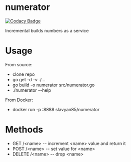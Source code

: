 # numerator

[![Codacy Badge](https://api.codacy.com/project/badge/Grade/f22840a3dc0b42f2810c8cc1e531faa2)](https://app.codacy.com/app/slavyan85/numerator?utm_source=github.com&utm_medium=referral&utm_content=slavyan85/numerator&utm_campaign=Badge_Grade_Dashboard)

Incremental builds numbers as a service

# Usage
From source:
 * clone repo
 * go get -d -v ./...
 * go build -o numerator src/numerator.go
 * ./numerator --help

From Docker:
 * docker run -p :8888 slavyan85/numerator

# Methods
 * GET /\<name> -- increment \<name> value and return it
 * POST /\<name> -- set value for \<name>
 * DELETE /\<name> -- drop \<name>
